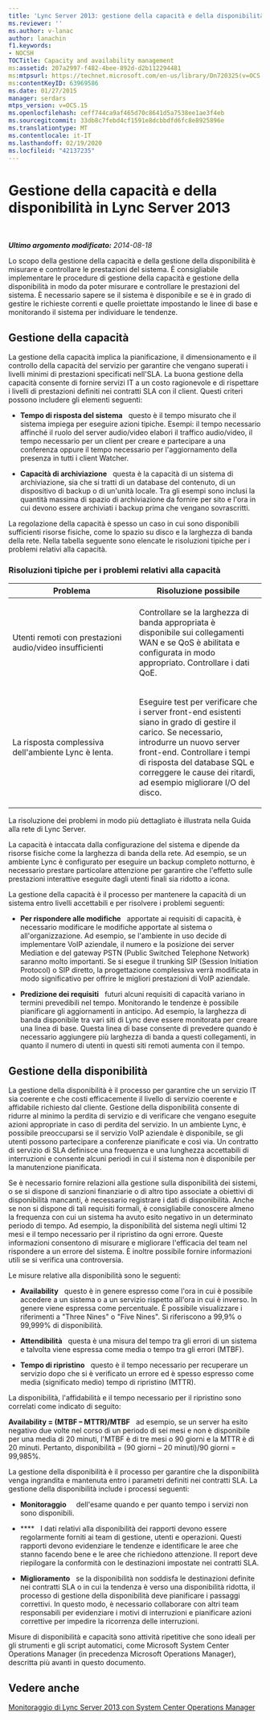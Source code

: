 ```yaml
---
title: 'Lync Server 2013: gestione della capacità e della disponibilità'
ms.reviewer: ''
ms.author: v-lanac
author: lanachin
f1.keywords:
- NOCSH
TOCTitle: Capacity and availability management
ms:assetid: 207a2997-f482-4bee-892d-d2b112294481
ms:mtpsurl: https://technet.microsoft.com/en-us/library/Dn720325(v=OCS.15)
ms:contentKeyID: 63969586
ms.date: 01/27/2015
manager: serdars
mtps_version: v=OCS.15
ms.openlocfilehash: ceff744ca9af465d70c8641d5a7538ee1ae3f4eb
ms.sourcegitcommit: 33db8c7febd4cf1591e8dcbbdfd6fc8e8925896e
ms.translationtype: MT
ms.contentlocale: it-IT
ms.lasthandoff: 02/19/2020
ms.locfileid: "42137235"
---
```

<div data-xmlns="http://www.w3.org/1999/xhtml">

<div class="topic" data-xmlns="http://www.w3.org/1999/xhtml" data-msxsl="urn:schemas-microsoft-com:xslt" data-cs="http://msdn.microsoft.com/">

<div data-asp="https://msdn2.microsoft.com/asp">

# <a name="capacity-and-availability-management-in-lync-server-2013"></a>Gestione della capacità e della disponibilità in Lync Server 2013

</div>

<div id="mainSection">

<div id="mainBody">

<span> </span>

_**Ultimo argomento modificato:** 2014-08-18_

Lo scopo della gestione della capacità e della gestione della disponibilità è misurare e controllare le prestazioni del sistema. È consigliabile implementare le procedure di gestione della capacità e gestione della disponibilità in modo da poter misurare e controllare le prestazioni del sistema. È necessario sapere se il sistema è disponibile e se è in grado di gestire le richieste correnti e quelle proiettate impostando le linee di base e monitorando il sistema per individuare le tendenze.

<div>

## <a name="capacity-management"></a>Gestione della capacità

La gestione della capacità implica la pianificazione, il dimensionamento e il controllo della capacità del servizio per garantire che vengano superati i livelli minimi di prestazioni specificati nell'SLA. La buona gestione della capacità consente di fornire servizi IT a un costo ragionevole e di rispettare i livelli di prestazioni definiti nei contratti SLA con il client. Questi criteri possono includere gli elementi seguenti:

  - **Tempo di risposta del sistema**   questo è il tempo misurato che il sistema impiega per eseguire azioni tipiche. Esempi: il tempo necessario affinché il ruolo del server audio/video elabori il traffico audio/video, il tempo necessario per un client per creare e partecipare a una conferenza oppure il tempo necessario per l'aggiornamento della presenza in tutti i client Watcher.

  - **Capacità di archiviazione**   questa è la capacità di un sistema di archiviazione, sia che si tratti di un database del contenuto, di un dispositivo di backup o di un'unità locale. Tra gli esempi sono inclusi la quantità massima di spazio di archiviazione da fornire per sito e l'ora in cui devono essere archiviati i backup prima che vengano sovrascritti.

La regolazione della capacità è spesso un caso in cui sono disponibili sufficienti risorse fisiche, come lo spazio su disco e la larghezza di banda della rete. Nella tabella seguente sono elencate le risoluzioni tipiche per i problemi relativi alla capacità.

### <a name="typical-resolutions-for-capacity-related-issues"></a>Risoluzioni tipiche per i problemi relativi alla capacità

<table>
<colgroup>
<col style="width: 50%" />
<col style="width: 50%" />
</colgroup>
<thead>
<tr class="header">
<th>Problema</th>
<th>Risoluzione possibile</th>
</tr>
</thead>
<tbody>
<tr class="odd">
<td><p>Utenti remoti con prestazioni audio/video insufficienti</p></td>
<td><p>Controllare se la larghezza di banda appropriata è disponibile sui collegamenti WAN e se QoS è abilitata e configurata in modo appropriato. Controllare i dati QoE.</p></td>
</tr>
<tr class="even">
<td><p>La risposta complessiva dell'ambiente Lync è lenta.</p></td>
<td><p>Eseguire test per verificare che i server front-end esistenti siano in grado di gestire il carico. Se necessario, introdurre un nuovo server front-end. Controllare i tempi di risposta del database SQL e correggere le cause dei ritardi, ad esempio migliorare I/O del disco.</p></td>
</tr>
</tbody>
</table>


La risoluzione dei problemi in modo più dettagliato è illustrata nella Guida alla rete di Lync Server.

La capacità è intaccata dalla configurazione del sistema e dipende da risorse fisiche come la larghezza di banda della rete. Ad esempio, se un ambiente Lync è configurato per eseguire un backup completo notturno, è necessario prestare particolare attenzione per garantire che l'effetto sulle prestazioni interattive eseguite dagli utenti finali sia ridotto a icona.

La gestione della capacità è il processo per mantenere la capacità di un sistema entro livelli accettabili e per risolvere i problemi seguenti:

  - **Per rispondere alle modifiche**   apportate ai requisiti di capacità, è necessario modificare le modifiche apportate al sistema o all'organizzazione. Ad esempio, se l'ambiente in uso decide di implementare VoIP aziendale, il numero e la posizione dei server Mediation e del gateway PSTN (Public Switched Telephone Network) saranno molto importanti. Se si esegue il trunking SIP (Session Initiation Protocol) o SIP diretto, la progettazione complessiva verrà modificata in modo significativo per offrire le migliori prestazioni di VoIP aziendale.

  - **Predizione dei requisiti**   futuri alcuni requisiti di capacità variano in termini prevedibili nel tempo. Monitorando le tendenze è possibile pianificare gli aggiornamenti in anticipo. Ad esempio, la larghezza di banda disponibile tra vari siti di Lync deve essere monitorata per creare una linea di base. Questa linea di base consente di prevedere quando è necessario aggiungere più larghezza di banda a questi collegamenti, in quanto il numero di utenti in questi siti remoti aumenta con il tempo.

</div>

<div>

## <a name="availability-management"></a>Gestione della disponibilità

La gestione della disponibilità è il processo per garantire che un servizio IT sia coerente e che costi efficacemente il livello di servizio coerente e affidabile richiesto dal cliente. Gestione della disponibilità consente di ridurre al minimo la perdita di servizio e di verificare che vengano eseguite azioni appropriate in caso di perdita del servizio. In un ambiente Lync, è possibile preoccuparsi se il servizio VoIP aziendale è disponibile, se gli utenti possono partecipare a conferenze pianificate e così via. Un contratto di servizio di SLA definisce una frequenza e una lunghezza accettabili di interruzioni e consente alcuni periodi in cui il sistema non è disponibile per la manutenzione pianificata.

Se è necessario fornire relazioni alla gestione sulla disponibilità dei sistemi, o se si dispone di sanzioni finanziarie o di altro tipo associate a obiettivi di disponibilità mancanti, è necessario registrare i dati di disponibilità. Anche se non si dispone di tali requisiti formali, è consigliabile conoscere almeno la frequenza con cui un sistema ha avuto esito negativo in un determinato periodo di tempo. Ad esempio, la disponibilità del sistema negli ultimi 12 mesi e il tempo necessario per il ripristino da ogni errore. Queste informazioni consentono di misurare e migliorare l'efficacia del team nel rispondere a un errore del sistema. È inoltre possibile fornire informazioni utili se si verifica una controversia.

Le misure relative alla disponibilità sono le seguenti:

  - **Availability**   questo è in genere espresso come l'ora in cui è possibile accedere a un sistema o a un servizio rispetto all'ora in cui è inverso. In genere viene espressa come percentuale. È possibile visualizzare i riferimenti a "Three Nines" o "Five Nines". Si riferiscono a 99,9% o 99,999% di disponibilità.

  - **Attendibilità**   questa è una misura del tempo tra gli errori di un sistema e talvolta viene espressa come media o tempo tra gli errori (MTBF).

  - **Tempo di ripristino**   questo è il tempo necessario per recuperare un servizio dopo che si è verificato un errore ed è spesso espresso come media (significato medio) tempo di ripristino (MTTR).

La disponibilità, l'affidabilità e il tempo necessario per il ripristino sono correlati come indicato di seguito:

**Availability = (MTBF – MTTR)/MTBF**   ad esempio, se un server ha esito negativo due volte nel corso di un periodo di sei mesi e non è disponibile per una media di 20 minuti, l'MTBF è di tre mesi o 90 giorni e la MTTR è di 20 minuti. Pertanto, disponibilità = (90 giorni – 20 minuti)/90 giorni = 99,985%.

La gestione della disponibilità è il processo per garantire che la disponibilità venga ingrandita e mantenuta entro i parametri definiti nei contratti SLA. La gestione della disponibilità include i processi seguenti:

  - **Monitoraggio**     dell'esame quando e per quanto tempo i servizi non sono disponibili.

  - ****   I dati relativi alla disponibilità dei rapporti devono essere regolarmente forniti ai team di gestione, utenti e operazioni. Questi rapporti devono evidenziare le tendenze e identificare le aree che stanno facendo bene e le aree che richiedono attenzione. Il report deve riepilogare la conformità con le destinazioni impostate nei contratti SLA.

  - **Miglioramento**   se la disponibilità non soddisfa le destinazioni definite nei contratti SLA o in cui la tendenza è verso una disponibilità ridotta, il processo di gestione della disponibilità deve pianificare i passaggi correttivi. In questo modo, è necessario collaborare con altri team responsabili per evidenziare i motivi di interruzioni e pianificare azioni correttive per impedire la ricorrenza delle interruzioni.

Misure di disponibilità e capacità sono attività ripetitive che sono ideali per gli strumenti e gli script automatici, come Microsoft System Center Operations Manager (in precedenza Microsoft Operations Manager), descritta più avanti in questo documento.

</div>

<div>

## <a name="see-also"></a>Vedere anche


[Monitoraggio di Lync Server 2013 con System Center Operations Manager](lync-server-2013-monitoring-lync-server-with-system-center-operations-manager.md)  
  

</div>

</div>

<span> </span>

</div>

</div>

</div>

